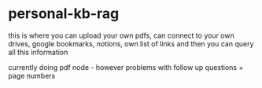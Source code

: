 # personal-kb-rag

this is where you can upload your own pdfs, can connect to your own drives, google bookmarks, notions, own list of links and then you can query all this information

currently doing pdf node - however problems with follow up questions + page numbers